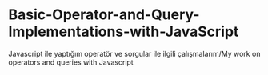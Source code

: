 # Basic-Operator-and-Query-Implementations-with-JavaScript
 Javascript ile yaptığım operatör ve sorgular ile ilgili çalışmalarım/My work on operators and queries with Javascript
